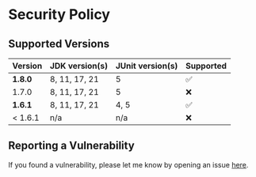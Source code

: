 # Security Policy

## Supported Versions

| Version   | JDK version(s) | JUnit version(s) | Supported          |
| --------- | -------------- | ---------------- | ------------------ |
| **1.8.0** | 8, 11, 17, 21  | 5                | :white_check_mark: |
| 1.7.0     | 8, 11, 17, 21  | 5                | :x:                |
| **1.6.1** | 8, 11, 17, 21  | 4, 5             | :white_check_mark: |
| < 1.6.1   | n/a            | n/a              | :x:                |


## Reporting a Vulnerability

If you found a vulnerability, please let me know by opening an issue [here](https://github.com/oswaldobapvicjr/junit-utils/issues/new?assignees=&labels=&template=bug_report.md&title=).
